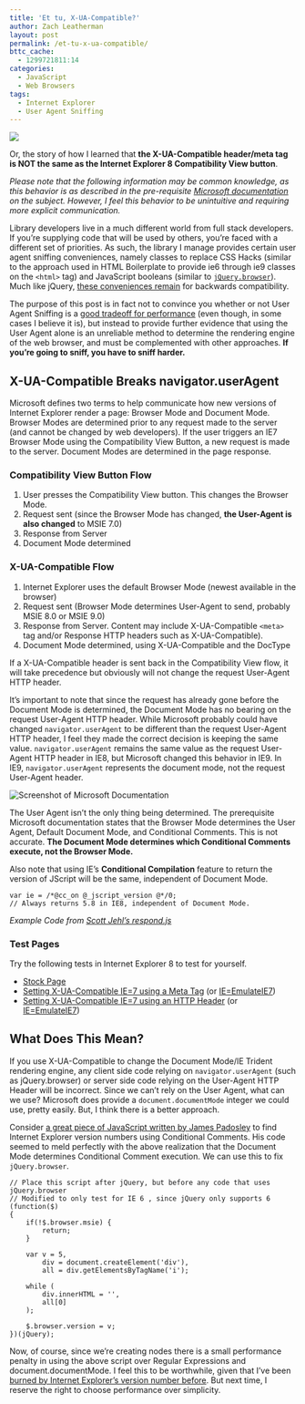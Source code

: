 ```yaml
---
title: 'Et tu, X-UA-Compatible?'
author: Zach Leatherman
layout: post
permalink: /et-tu-x-ua-compatible/
bttc_cache:
  - 1299721811:14
categories:
  - JavaScript
  - Web Browsers
tags:
  - Internet Explorer
  - User Agent Sniffing
---
```


[![][brutus]][brutussrc]

Or, the story of how I learned that **the X-UA-Compatible header/meta tag is NOT the same as the Internet Explorer 8 Compatibility View button**.

 [brutus]: /web/wp-content/uploads/2011/02/juliusceasar.jpg
 [brutussrc]: http://www.flickr.com/photos/jedibfa/5067647765/

*Please note that the following information may be common knowledge, as this behavior is as described in the pre-requisite [Microsoft documentation][2] on the subject. However, I feel this behavior to be unintuitive and requiring more explicit communication.*

 [2]: http://blogs.msdn.com/b/ie/archive/2010/10/19/testing-sites-with-browser-mode-vs-doc-mode.aspx



Library developers live in a much different world from full stack developers. If you’re supplying code that will be used by others, you’re faced with a different set of priorities. As such, the library I manage provides certain user agent sniffing conveniences, namely classes to replace CSS Hacks (similar to the approach used in HTML Boilerplate to provide ie6 through ie9 classes on the `<html>` tag) and JavaScript booleans (similar to [`jQuery.browser`][3]). Much like jQuery, [these conveniences remain][4] for backwards compatibility.

 [3]: http://api.jquery.com/jQuery.browser
 [4]: http://docs.jquery.com/Release:jQuery_1.3#No_More_Browser_Sniffing

The purpose of this post is in fact not to convince you whether or not User Agent Sniffing is a [good tradeoff for performance][5] (even though, in some cases I believe it is), but instead to provide further evidence that using the User Agent alone is an unreliable method to determine the rendering engine of the web browser, and must be complemented with other approaches. **If you’re going to sniff, you have to sniff harder.**

 [5]: http://infrequently.org/2011/01/cutting-the-interrogation-short/

## X-UA-Compatible Breaks navigator.userAgent

Microsoft defines two terms to help communicate how new versions of Internet Explorer render a page: Browser Mode and Document Mode. Browser Modes are determined prior to any request made to the server (and cannot be changed by web developers). If the user triggers an IE7 Browser Mode using the Compatibility View Button, a new request is made to the server. Document Modes are determined in the page response.

### Compatibility View Button Flow

1.  User presses the Compatibility View button. This changes the Browser Mode.
2.  Request sent (since the Browser Mode has changed, **the User-Agent is also changed** to MSIE 7.0)
3.  Response from Server
4.  Document Mode determined

### X-UA-Compatible Flow

1.  Internet Explorer uses the default Browser Mode (newest available in the browser)
2.  Request sent (Browser Mode determines User-Agent to send, probably MSIE 8.0 or MSIE 9.0)
3.  Response from Server. Content may include X-UA-Compatible `<meta>` tag and/or Response HTTP headers such as X-UA-Compatible).
4.  Document Mode determined, using X-UA-Compatible and the DocType

If a X-UA-Compatible header is sent back in the Compatibility View flow, it will take precedence but obviously will not change the request User-Agent HTTP header.

It’s important to note that since the request has already gone before the Document Mode is determined, the Document Mode has no bearing on the request User-Agent HTTP header. While Microsoft probably could have changed `navigator.userAgent` to be different than the request User-Agent HTTP header, I feel they made the correct decision is keeping the same value. `navigator.userAgent` remains the same value as the request User-Agent HTTP header in IE8, but Microsoft changed this behavior in IE9. In IE9, `navigator.userAgent` represents the document mode, not the request User-Agent header.

![][6]

The User Agent isn’t the only thing being determined. The prerequisite Microsoft documentation states that the Browser Mode determines the User Agent, Default Document Mode, and Conditional Comments. This is not accurate. **The Document Mode determines which Conditional Comments execute, not the Browser Mode.**

 [6]: /web/wp-content/uploads/2011/02/Screen-shot-2011-02-06-at-1.27.14-PM.png "Screenshot of Microsoft Documentation"

Also note that using IE’s **Conditional Compilation** feature to return the version of JScript will be the same, independent of Document Mode.

    var ie = /*@cc_on @_jscript_version @*/0;
    // Always returns 5.8 in IE8, independent of Document Mode.

*Example Code from [Scott Jehl’s respond.js][7]*

 [7]: https://github.com/scottjehl/Respond/blob/aedc482328a4cbd9d74c5de178eb2cb974b67af5/respond.src.js#L171

### Test Pages

Try the following tests in Internet Explorer 8 to test for yourself.

*   [Stock Page][8]
*   [Setting X-UA-Compatible IE=7 using a Meta Tag][9] (or [IE=EmulateIE7][10])
*   [Setting X-UA-Compatible IE=7 using an HTTP Header][11] (or [IE=EmulateIE7][12])

 [8]: /test/x-ua-compatible/index.html
 [9]: /test/x-ua-compatible/ie7.html
 [10]: /test/x-ua-compatible/emulateie7.html
 [11]: /test/x-ua-compatible/header-ie7/ie7.html
 [12]: /test/x-ua-compatible/header-emulateie7/emulateie7.html

## What Does This Mean?

If you use X-UA-Compatible to change the Document Mode/IE Trident rendering engine, any client side code relying on `navigator.userAgent` (such as jQuery.browser) or server side code relying on the User-Agent HTTP Header will be incorrect. Since we can’t rely on the User Agent, what can we use? Microsoft does provide a `document.documentMode` integer we could use, pretty easily. But, I think there is a better approach.

Consider [a great piece of JavaScript written by James Padosley][13] to find Internet Explorer version numbers using Conditional Comments. His code seemed to meld perfectly with the above realization that the Document Mode determines Conditional Comment execution. We can use this to fix `jQuery.browser`.

 [13]: https://gist.github.com/527683

    // Place this script after jQuery, but before any code that uses jQuery.browser
    // Modified to only test for IE 6 , since jQuery only supports 6 
    (function($)
    {
        if(!$.browser.msie) {
            return;
        }
    
        var v = 5,
            div = document.createElement('div'),
            all = div.getElementsByTagName('i');
    
        while (
            div.innerHTML = '',
            all[0]
        );
    
        $.browser.version = v;
    })(jQuery);

Now, of course, since we’re creating nodes there is a small performance penalty in using the above script over Regular Expressions and document.documentMode. I feel this to be worthwhile, given that I’ve been [burned by Internet Explorer’s version number before][14]. But next time, I reserve the right to choose performance over simplicity.

 [14]: /web/2008/10/19/jquery-bug-ie-reports-incorrect-browserversion/
